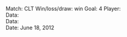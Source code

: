 Match:	 CLT
Win/loss/draw:   win
Goal:     4
Player:        
Data: 	  
Data:           
Date:        June 18, 2012  
